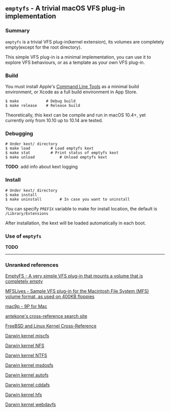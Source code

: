 ## `emptyfs` - A trivial macOS VFS plug-in implementation

### Summary

`emptyfs` is a trivial VFS plug-in(kernel extension), its volumes are completely empty(except for the root directory).

This simple VFS plug-in is a minimal implementation, you can use it to explore VFS behaviours, or as a template as your own VFS plug-in.

### Build

You must install Apple's [Command Line Tools](https://developer.apple.com/download/more) as a minimal build environment, or Xcode as a full build environment in App Store.

```shell
$ make            # Debug build
$ make release    # Release build
```

Theoretically, this kext can be compile and run in macOS 10.4+, yet currently only from 10.10 up to 10.14 are tested.

### Debugging

```
# Under kext/ directory
$ make load			# Load emptyfs kext
$ make stat			# Print status of emptyfs kext
$ make unload			# Unload emptyfs kext
```

**TODO**: add info about kext logging

### Install

```shell
# Under kext/ directory
$ make install
$ make uninstall		# In case you want to uninstall
```

You can specify `PREFIX` variable to make for install location, the default is `/Library/Extensions`

After installation, the kext will be loaded automatically in each boot.

### Use of `emptyfs`

**TODO**

---

### Unranked references

[EmptyFS - A very simple VFS plug-in that mounts a volume that is completely empty](https://developer.apple.com/library/archive/samplecode/EmptyFS/Introduction/Intro.html)

[MFSLives - Sample VFS plug-in for the Macintosh File System (MFS) volume format, as used on 400KB floppies](https://developer.apple.com/library/archive/samplecode/MFSLives/Introduction/Intro.html)

[mac9p - 9P for Mac](https://github.com/benavento/mac9p)

[antekone's cross-reference search site](http://xr.anadoxin.org/source/xref)

[FreeBSD and Linux Kernel Cross-Reference](http://fxr.watson.org)

[Darwin kernel miscfs](https://opensource.apple.com/source/xnu/xnu-4570.71.2/bsd/miscfs)

[Darwin kernel NFS](https://opensource.apple.com/source/xnu/xnu-4570.71.2/bsd/nfs)

[Darwin kernel NTFS](https://opensource.apple.com/source/ntfs)

[Darwin kernel msdosfs](https://opensource.apple.com/source/msdosfs)

[Darwin kernel autofs](https://opensource.apple.com/source/autofs)

[Darwin kernel cddafs](https://opensource.apple.com/source/cddafs/cddafs)

[Darwin kernel hfs](https://opensource.apple.com/source/hfs)

[Darwin kernel webdavfs](https://opensource.apple.com/source/webdavfs/webdavfs)

